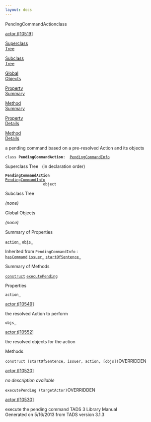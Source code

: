 ```yaml
---
layout: docs
---
```

<span class="title">PendingCommandAction</span><span class="type">class</span>

[actor.t](../file/actor.t.html)\[[10519](../source/actor.t.html#10519)\]

[Superclass  
Tree](#_SuperClassTree_)

[Subclass  
Tree](#_SubClassTree_)

[Global  
Objects](#_ObjectSummary_)

[Property  
Summary](#_PropSummary_)

[Method  
Summary](#_MethodSummary_)

[Property  
Details](#_Properties_)

[Method  
Details](#_Methods_)



a pending command based on a pre-resolved Action and its objects

`class `**`PendingCommandAction`**` :   `[`PendingCommandInfo`](../object/PendingCommandInfo.html)



<span id="_SuperClassTree_"></span>



<span class="hdln">Superclass Tree</span>   (in declaration order)



**`PendingCommandAction`**  
[`PendingCommandInfo`](../object/PendingCommandInfo.html)  
`                 object`  
<span id="_SubClassTree_"></span>



<span class="hdln">Subclass Tree</span>  



*(none)* <span id="_ObjectSummary_"></span>



<span class="hdln">Global Objects</span>  



*(none)* <span id="_PropSummary_"></span>



<span class="hdln">Summary of Properties</span>  



[`action_`](#action_) [`objs_`](#objs_)

Inherited from `PendingCommandInfo` :  
[`hasCommand`](../object/PendingCommandInfo.html#hasCommand) [`issuer_`](../object/PendingCommandInfo.html#issuer_) [`startOfSentence_`](../object/PendingCommandInfo.html#startOfSentence_)

<span id="_MethodSummary_"></span>



<span class="hdln">Summary of Methods</span>  



[`construct`](#construct) [`executePending`](#executePending)



<span id="_Properties_"></span>



<span class="hdln">Properties</span>  



<span id="action_"></span>

`action_`

[actor.t](../file/actor.t.html)\[[10549](../source/actor.t.html#10549)\]



the resolved Action to perform



<span id="objs_"></span>

`objs_`

[actor.t](../file/actor.t.html)\[[10552](../source/actor.t.html#10552)\]



the resolved objects for the action



<span id="_Methods_"></span>



<span class="hdln">Methods</span>  



<span id="construct"></span>

`construct (startOfSentence, issuer, action, [objs])`<span class="rem">OVERRIDDEN</span>

[actor.t](../file/actor.t.html)\[[10520](../source/actor.t.html#10520)\]



*no description available*



<span id="executePending"></span>

`executePending (targetActor)`<span class="rem">OVERRIDDEN</span>

[actor.t](../file/actor.t.html)\[[10530](../source/actor.t.html#10530)\]



execute the pending command
TADS 3 Library Manual  
Generated on 5/16/2013 from TADS version 3.1.3


